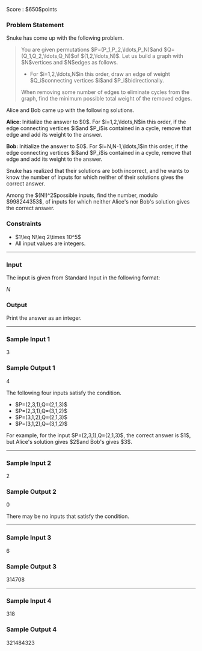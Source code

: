 
<div>

<span>

<span>

<p>
Score : $650$points
</p>

<div>

<section>

### **Problem Statement**

<p>
Snuke has come up with the following problem.
</p>

<blockquote>

<p>
You are given permutations $P=(P_1,P_2,\ldots,P_N)$and $Q=(Q_1,Q_2,\ldots,Q_N)$of $(1,2,\ldots,N)$.
    Let us build a graph with $N$vertices and $N$edges as follows.
</p>

<ul>

<li>
For $i=1,2,\ldots,N$in this order, draw an edge of weight $Q_i$connecting vertices $i$and $P_i$bidirectionally.
</li>

</ul>

<p>
When removing some number of edges to eliminate cycles from the graph, find the minimum possible total weight of the removed edges.
</p>

</blockquote>

<p>
Alice and Bob came up with the following solutions.
</p>

<p>

<strong>
Alice:
</strong>
Initialize the answer to $0$. For $i=1,2,\ldots,N$in this order, if the edge connecting vertices $i$and $P_i$is contained in a cycle, remove that edge and add its weight to the answer.
</p>

<p>

<strong>
Bob:
</strong>
Initialize the answer to $0$. For $i=N,N-1,\ldots,1$in this order, if the edge connecting vertices $i$and $P_i$is contained in a cycle, remove that edge and add its weight to the answer.
</p>

<p>
Snuke has realized that their solutions are both incorrect, and he wants to know the number of inputs for which neither of their solutions gives the correct answer.
</p>

<p>
Among the $(N!)^2$possible inputs, find the number, modulo $998244353$, of inputs for which neither Alice's nor Bob's solution gives the correct answer.
</p>

</section>

</div>

<div>

<section>

### **Constraints**

<ul>

<li>
$1\leq N\leq 2\times 10^5$
</li>

<li>
All input values are integers.
</li>

</ul>

</section>

</div>

---

<div>

<div>

<section>

### **Input**

<p>
The input is given from Standard Input in the following format:
</p>

<div>

$N$
</div>

</section>

</div>

<div>

<section>

### **Output**

<p>
Print the answer as an integer.
</p>

</section>

</div>

</div>

---

<div>

<section>

### **Sample Input 1**

<div>

3

</div>

</section>

</div>

<div>

<section>

### **Sample Output 1**

<div>

4

</div>

<p>
The following four inputs satisfy the condition.
</p>

<ul>

<li>
$P=(2,3,1),Q=(2,1,3)$
</li>

<li>
$P=(2,3,1),Q=(3,1,2)$
</li>

<li>
$P=(3,1,2),Q=(2,1,3)$
</li>

<li>
$P=(3,1,2),Q=(3,1,2)$
</li>

</ul>

<p>
For example, for the input $P=(2,3,1),Q=(2,1,3)$, the correct answer is $1$, but Alice's solution gives $2$and Bob's gives $3$.
</p>

</section>

</div>

---

<div>

<section>

### **Sample Input 2**

<div>

2

</div>

</section>

</div>

<div>

<section>

### **Sample Output 2**

<div>

0

</div>

<p>
There may be no inputs that satisfy the condition.
</p>

</section>

</div>

---

<div>

<section>

### **Sample Input 3**

<div>

6

</div>

</section>

</div>

<div>

<section>

### **Sample Output 3**

<div>

314708

</div>

</section>

</div>

---

<div>

<section>

### **Sample Input 4**

<div>

318

</div>

</section>

</div>

<div>

<section>

### **Sample Output 4**

<div>

321484323

</div>

</section>

</div>

</span>

</span>

</div>
